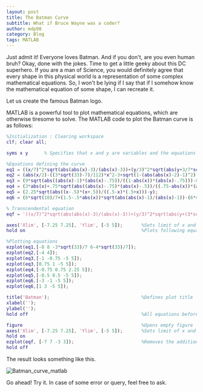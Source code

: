```yaml
---
layout: post
title: The Batman Curve
subtitle: What if Bruce Wayne was a coder?
author: mdp98
category: Blog
tags: MATLAB
---
```


Just admit it! Everyone loves Batman. And if you don't, are you even human bruh? Okay, done with the jokes. Time to get a little geeky about this DC superhero. If you are a man of Science, you would definitely agree that every shape in this physical world is a representation of some complex mathematical equations. So, I won't be lying if I say that if I somehow know the mathematical equation of some shape, I can recreate it.

Let us create the famous Batman logo.

MATLAB is a powerful tool to plot mathematical equations, which are otherwise tiresome to solve. The MATLAB code to plot the Batman curve is as follows:

```MATLAB
%Initialization : Clearing workspace
clf; clear all;

syms x y      % Specifies that x and y are variables and the equations would be in their terms

%Equations defining the curve
eq1 = ((x/7)^2*sqrt(abs(abs(x)-3)/(abs(x)-3))+(y/3)^2*sqrt(abs(y+3/7*sqrt(33))/(y+3/7*sqrt(33)))-1);
eq2 = (abs(x/2)-((3*sqrt(33)-7)/112)*x^2-3+sqrt(1-(abs(abs(x)-2)-1)^2)-y);
eq3 = (9*sqrt(abs((abs(x)-1)*(abs(x)-.75))/((1-abs(x))*(abs(x)-.75)))-8*abs(x)-y);
eq4 = (3*abs(x)+.75*sqrt(abs((abs(x)-.75)*(abs(x)-.5))/((.75-abs(x))*(abs(x)-.5)))-y);
eq5 = (2.25*sqrt(abs((x-.5)*(x+.5))/((.5-x)*(.5+x)))-y);
eq6 = (6*sqrt(10)/7+(1.5-.5*abs(x))*sqrt(abs(abs(x)-1)/(abs(x)-1))-(6*sqrt(10)/14)*sqrt(4-(abs(x)-1)^2)-y);

% Transcendental equation 
eqf = '((x/7)^2*sqrt(abs(abs(x)-3)/(abs(x)-3))+(y/3)^2*sqrt(abs(y+(3*sqrt(33))/7)/(y+(3*sqrt(33))/7))-1)*(abs(x/2)-((3*sqrt(33)-7)/112)*x^2-3+sqrt(1-(abs(abs(x)-2)-1)^2)-y)*(9*sqrt(abs((abs(x)-1)*(abs(x)-3/4))/((1-abs(x))*(abs(x)-3/4)))-8*abs(x)-y)*(3*abs(x)+3/4*sqrt(abs((abs(x)-3/4)*(abs(x)-1/2))/((3/4-abs(x))*(abs(x)-1/2)))-y)*(9/4*sqrt(abs((x-1/2)*(x + 1/2))/((1/2-x)*(1/2+x)))-y)*((6*sqrt(10))/7+(3/2-abs(x)/2)*sqrt(abs(abs(x)-1)/(abs(x)-1))-(6*sqrt(10))/14*sqrt(4-(abs(x)-1)^2)-y)=0';

axes('Xlim', [-7.25 7.25], 'Ylim', [-5 5]);       %Sets limit of x and y axes
hold on                                           %Plots following equations on same plot

%Plotting equations
ezplot(eq1,[-8 8 -3*sqrt(33)/7 6-4*sqrt(33)/7]);
ezplot(eq2,[-4 4]);
ezplot(eq3,[-1 -0.75 -5 5]);
ezplot(eq3,[0.75 1 -5 5]);
ezplot(eq4,[-0.75 0.75 2.25 5]);
ezplot(eq5,[-0.5 0.5 -5 5]);
ezplot(eq6,[-3 -1 -5 5]);
ezplot(eq6,[1 3 -5 5]);

title('Batman');                                  %Defines plot title
xlabel('');                                     
ylabel('');
hold off                                          %All equations before this are plotted on same plot

figure                                            %Opens empty figure
axes('Xlim', [-7.25 7.25], 'Ylim', [-5 5]);       %Sets limit of x and y axes
hold on
ezplot(eqf, [-7 7 -3 3]);                         %Removes the additional disturbance and plots a clean figure
hold off
```

The result looks something like this.

![Batman_curve_matlab](https://lh3.googleusercontent.com/-SEYMteABx9w/WKgSQucC0RI/AAAAAAAAEE8/6BOmGea2n7kZFjBQvZ26o-w-eLOqmAjkwCLcB/s1600/batman.jpg)

Go ahead! Try it.
In case of some error or query, feel free to ask.
